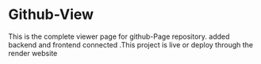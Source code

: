 # Github-View
This is the complete viewer page for github-Page repository. added backend and frontend connected .This project is live or deploy through the render website
